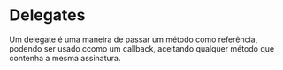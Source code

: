 # Delegates

Um delegate é uma maneira de passar um método como
referência, podendo ser usado ccomo um callback, aceitando
qualquer método que contenha a mesma assinatura.
